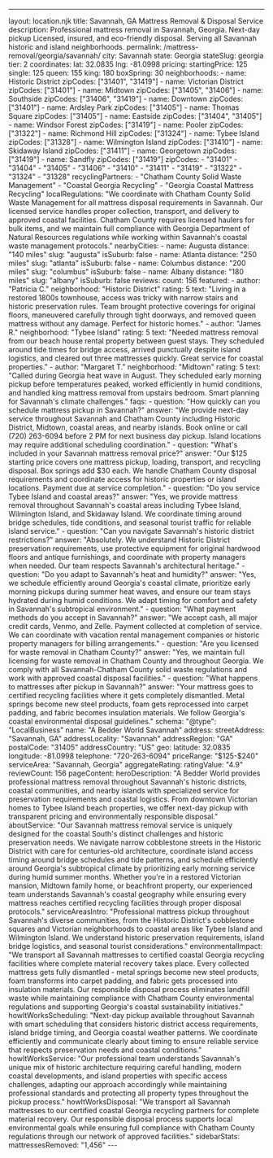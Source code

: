 ---
layout: location.njk
title: Savannah, GA Mattress Removal & Disposal Service
description: Professional mattress removal in Savannah, Georgia. Next-day pickup Licensed, insured, and eco-friendly disposal. Serving all Savannah historic and island neighborhoods.
permalink: /mattress-removal/georgia/savannah/
city: Savannah state: Georgia stateSlug: georgia tier: 2 coordinates: lat: 32.0835 lng: -81.0998 pricing: startingPrice: 125 single: 125 queen: 155 king: 180 boxSpring: 30 neighborhoods: - name: Historic District zipCodes: ["31401", "31419"] - name: Victorian District zipCodes: ["31401"] - name: Midtown zipCodes: ["31405", "31406"] - name: Southside zipCodes: ["31406", "31419"] - name: Downtown zipCodes: ["31401"] - name: Ardsley Park zipCodes: ["31405"] - name: Thomas Square zipCodes: ["31405"] - name: Eastside zipCodes: ["31404", "31405"] - name: Windsor Forest zipCodes: ["31419"] - name: Pooler zipCodes: ["31322"] - name: Richmond Hill zipCodes: ["31324"] - name: Tybee Island zipCodes: ["31328"] - name: Wilmington Island zipCodes: ["31410"] - name: Skidaway Island zipCodes: ["31411"] - name: Georgetown zipCodes: ["31419"] - name: Sandfly zipCodes: ["31419"] zipCodes: - "31401" - "31404" - "31405" - "31406" - "31410" - "31411" - "31419" - "31322" - "31324" - "31328" recyclingPartners: - "Chatham County Solid Waste Management" - "Coastal Georgia Recycling" - "Georgia Coastal Mattress Recycling" localRegulations: "We coordinate with Chatham County Solid Waste Management for all mattress disposal requirements in Savannah. Our licensed service handles proper collection, transport, and delivery to approved coastal facilities. Chatham County requires licensed haulers for bulk items, and we maintain full compliance with Georgia Department of Natural Resources regulations while working within Savannah's coastal waste management protocols." nearbyCities: - name: Augusta distance: "140 miles" slug: "augusta" isSuburb: false - name: Atlanta distance: "250 miles" slug: "atlanta" isSuburb: false - name: Columbus distance: "200 miles" slug: "columbus" isSuburb: false - name: Albany distance: "180 miles" slug: "albany" isSuburb: false reviews: count: 156 featured: - author: "Patricia C." neighborhood: "Historic District" rating: 5 text: "Living in a restored 1800s townhouse, access was tricky with narrow stairs and historic preservation rules. Team brought protective coverings for original floors, maneuvered carefully through tight doorways, and removed queen mattress without any damage. Perfect for historic homes." - author: "James R." neighborhood: "Tybee Island" rating: 5 text: "Needed mattress removal from our beach house rental property between guest stays. They scheduled around tide times for bridge access, arrived punctually despite island logistics, and cleared out three mattresses quickly. Great service for coastal properties." - author: "Margaret T." neighborhood: "Midtown" rating: 5 text: "Called during Georgia heat wave in August. They scheduled early morning pickup before temperatures peaked, worked efficiently in humid conditions, and handled king mattress removal from upstairs bedroom. Smart planning for Savannah's climate challenges." faqs: - question: "How quickly can you schedule mattress pickup in Savannah?" answer: "We provide next-day service throughout Savannah and Chatham County including Historic District, Midtown, coastal areas, and nearby islands. Book online or call (720) 263-6094 before 2 PM for next business day pickup. Island locations may require additional scheduling coordination." - question: "What's included in your Savannah mattress removal price?" answer: "Our $125 starting price covers one mattress pickup, loading, transport, and recycling disposal. Box springs add $30 each. We handle Chatham County disposal requirements and coordinate access for historic properties or island locations. Payment due at service completion." - question: "Do you service Tybee Island and coastal areas?" answer: "Yes, we provide mattress removal throughout Savannah's coastal areas including Tybee Island, Wilmington Island, and Skidaway Island. We coordinate timing around bridge schedules, tide conditions, and seasonal tourist traffic for reliable island service." - question: "Can you navigate Savannah's historic district restrictions?" answer: "Absolutely. We understand Historic District preservation requirements, use protective equipment for original hardwood floors and antique furnishings, and coordinate with property managers when needed. Our team respects Savannah's architectural heritage." - question: "Do you adapt to Savannah's heat and humidity?" answer: "Yes, we schedule efficiently around Georgia's coastal climate, prioritize early morning pickups during summer heat waves, and ensure our team stays hydrated during humid conditions. We adapt timing for comfort and safety in Savannah's subtropical environment." - question: "What payment methods do you accept in Savannah?" answer: "We accept cash, all major credit cards, Venmo, and Zelle. Payment collected at completion of service. We can coordinate with vacation rental management companies or historic property managers for billing arrangements." - question: "Are you licensed for waste removal in Chatham County?" answer: "Yes, we maintain full licensing for waste removal in Chatham County and throughout Georgia. We comply with all Savannah-Chatham County solid waste regulations and work with approved coastal disposal facilities." - question: "What happens to mattresses after pickup in Savannah?" answer: "Your mattress goes to certified recycling facilities where it gets completely dismantled. Metal springs become new steel products, foam gets reprocessed into carpet padding, and fabric becomes insulation materials. We follow Georgia's coastal environmental disposal guidelines." schema: "@type": "LocalBusiness" name: "A Bedder World Savannah" address: streetAddress: "Savannah, GA" addressLocality: "Savannah" addressRegion: "GA" postalCode: "31405" addressCountry: "US" geo: latitude: 32.0835 longitude: -81.0998 telephone: "720-263-6094" priceRange: "$125-$240" serviceArea: "Savannah, Georgia" aggregateRating: ratingValue: "4.9" reviewCount: 156 pageContent: heroDescription: "A Bedder World provides professional mattress removal throughout Savannah's historic districts, coastal communities, and nearby islands with specialized service for preservation requirements and coastal logistics. From downtown Victorian homes to Tybee Island beach properties, we offer next-day pickup with transparent pricing and environmentally responsible disposal." aboutService: "Our Savannah mattress removal service is uniquely designed for the coastal South's distinct challenges and historic preservation needs. We navigate narrow cobblestone streets in the Historic District with care for centuries-old architecture, coordinate island access timing around bridge schedules and tide patterns, and schedule efficiently around Georgia's subtropical climate by prioritizing early morning service during humid summer months. Whether you're in a restored Victorian mansion, Midtown family home, or beachfront property, our experienced team understands Savannah's coastal geography while ensuring every mattress reaches certified recycling facilities through proper disposal protocols." serviceAreasIntro: "Professional mattress pickup throughout Savannah's diverse communities, from the Historic District's cobblestone squares and Victorian neighborhoods to coastal areas like Tybee Island and Wilmington Island. We understand historic preservation requirements, island bridge logistics, and seasonal tourist considerations." environmentalImpact: "We transport all Savannah mattresses to certified coastal Georgia recycling facilities where complete material recovery takes place. Every collected mattress gets fully dismantled - metal springs become new steel products, foam transforms into carpet padding, and fabric gets processed into insulation materials. Our responsible disposal process eliminates landfill waste while maintaining compliance with Chatham County environmental regulations and supporting Georgia's coastal sustainability initiatives." howItWorksScheduling: "Next-day pickup available throughout Savannah with smart scheduling that considers historic district access requirements, island bridge timing, and Georgia coastal weather patterns. We coordinate efficiently and communicate clearly about timing to ensure reliable service that respects preservation needs and coastal conditions." howItWorksService: "Our professional team understands Savannah's unique mix of historic architecture requiring careful handling, modern coastal developments, and island properties with specific access challenges, adapting our approach accordingly while maintaining professional standards and protecting all property types throughout the pickup process." howItWorksDisposal: "We transport all Savannah mattresses to our certified coastal Georgia recycling partners for complete material recovery. Our responsible disposal process supports local environmental goals while ensuring full compliance with Chatham County regulations through our network of approved facilities." sidebarStats: mattressesRemoved: "1,456" ---